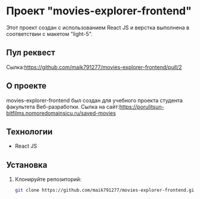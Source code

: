 # Проект "movies-explorer-frontend"

Этот проект создан с использованием React JS и верстка выполнена в соответствии с макетом "light-5".

## Пул реквест

Сылка:https://github.com/maik791277/movies-explorer-frontend/pull/2

## О проекте

movies-explorer-frontend был создан для учебного проекта студента факультета
Веб-разработки.
Сылка на сайт:https://porulitsun-bitfilms.nomoredomainsicu.ru/saved-movies

## Технологии

- React JS

## Установка

1. Клонируйте репозиторий:

   ```bash
   git clone https://github.com/maik791277/movies-explorer-frontend.git
